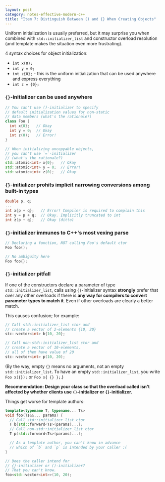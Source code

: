 ```yaml
---
layout: post
category: notes-effective-modern-c++
title: "Item 7: Distinguish Between () and {} When Creating Objects"
---
```


Uniform initialization is usually preferred,
but it may surprise you when combined with `std::initializer_list` and constructor overload resolution
(and template makes the situation even more frustrating).

4 syntax choices for object initialization:

* `int x(0);`
* `int y = 0;`
* `int z{0};` - this is the uniform initialization that can be used anywhere and express everything
* `int z = {0};`

### `{}`-initializer can be used anywhere

```c++
// You can't use ()-initializer to specify
// default initialization values for non-static
// data members (what's the rationale?)
class Foo {
  int x{0};   // Okay
  int y = 0;  // Okay
  int z(0);   // Error!
}

// When initializing uncopyable objects,
// you can't use `=`-initializer
// (what's the rationale?)
std::atomic<int> x{0};   // Okay
std::atomic<int> y = 0;  // Error!
std::atomic<int> z(0);   // Okay
```

### `{}`-initializer prohits implicit narrowing conversions among built-in types

```c++
double p, q;
...
int x{p + q};   // Error! Compiler is required to complain this
int y = p + q;  // Okay. Implicitly truncated to int
int z(p + q);   // Okay (ditto)
```

### `{}`-initializer immunes to C++'s most vexing parse

```c++
// Declaring a function, NOT calling Foo's default ctor
Foo foo();

// No ambiguity here
Foo foo{};
```

### `{}`-initializer pitfall

If one of the constructors declare a parameter of type `std::initializer_list`,
calls using `{}`-initializer syntax **strongly** prefer that over any other overloads
if there is **any way for compilers to convert parameter types to match it**.
Even if other overloads are clearly a better match.

This causes confusion; for example:

```c++
// Call std::initializer_list ctor and
// create a vector of 2-elements {10, 20}
stc::vector<int> b{10, 20};

// Call non-std::initializer_list ctor and
// create a vector of 10-elements,
// all of them have value of 20
stc::vector<int> p(10, 20);
```

(By the way, empty `{}` means no arguments, not an empty `std::initializer_list`.
To have an empty `std::initializer_list`, you write `Foo x({});` or `Foo x{ {} };`.)

**Recommendation: Design your class so that the overload called isn't affected by whether clients use `()`-initializer or `{}`-initializer.**

Things get worse for template authors:

```c++
template<typename T, typename... Ts>
void foo(Ts&&... params) {
  // Call std::initializer_list ctor
  T b{std::forward<Ts>(params)...};
  // Call non-std::initializer_list ctor
  T p(std::forward<Ts>(params)...);

  // As a template author, you can't know in advance
  // which of `b` and `p` is intended by your caller :(
}

// Does the caller intend for
// {}-initializer or ()-initializer?
// That you can't know.
foo<std::vector<int>>(10, 20);
```

